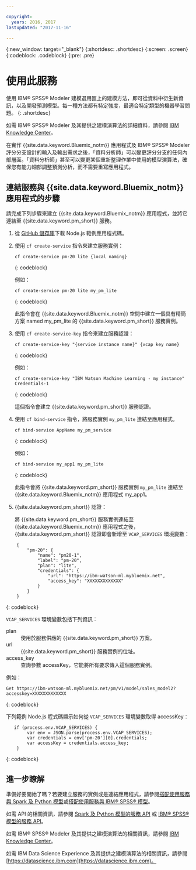 ```yaml
---

copyright:
  years: 2016, 2017
lastupdated: "2017-11-16"

---
```


{:new_window: target="_blank"}
{:shortdesc: .shortdesc}
{:screen: .screen}
{:codeblock: .codeblock}
{:pre: .pre}

# 使用此服務

使用 IBM® SPSS® Modeler 建模選用區上的建模方法，即可從資料中衍生新資訊，以及開發預測模型。每一種方法都有特定強度，最適合特定類型的機器學習問題。
{: .shortdesc}

如需 IBM® SPSS® Modeler 及其提供之建模演算法的詳細資料，請參閱 [IBM Knowledge Center](https://www.ibm.com/support/knowledgecenter/SS3RA7)。

在實作 {{site.data.keyword.Bluemix_notm}} 應用程式及 IBM® SPSS® Modeler 評分分支設計的輸入及輸出需求之後，「資料分析師」可以變更評分分支的任何內部層面。「資料分析師」甚至可以變更某個重新整理作業中使用的模型演算法，確保您有能力細部調整預測分析，而不需要重寫應用程式。


## 連結服務與 {{site.data.keyword.Bluemix_notm}} 應用程式的步驟

請完成下列步驟來建立 {{site.data.keyword.Bluemix_notm}} 應用程式，並將它連結至 {{site.data.keyword.pm_short}} 服務。

1. 從 [GitHub 儲存庫](https://github.com/pmservice/customer-satisfaction-prediction)下載 Node.js 範例應用程式碼。

2. 使用 `cf create-service` 指令來建立服務實例：

   ```
   cf create-service pm-20 lite {local naming}
   ```
   {: codeblock}

   例如：

   ```
   cf create-service pm-20 lite my_pm_lite
   ```
   {: codeblock}

   此指令會在 {{site.data.keyword.Bluemix_notm}} 空間中建立一個具有精簡方案 named my_pm_lite 的 {{site.data.keyword.pm_short}} 服務實例。

3. 使用 `cf create-service-key` 指令來建立服務認證：

   ```
   cf create-service-key "{service instance name}" {vcap key name}
   ```
   {: codeblock}

   例如：

   ```
   cf create-service-key "IBM Watson Machine Learning - my instance" Credentials-1
   ```
   {: codeblock}

   這個指令會建立 {{site.data.keyword.pm_short}} 服務認證。

4. 使用 `cf bind-service` 指令，將服務實例 `my_pm_lite` 連結至應用程式。

   ```
   cf bind-service AppName my_pm_service
   ```
   {: codeblock}

   例如：

   ```
   cf bind-service my_app1 my_pm_lite
   ```
   {: codeblock}

   此指令會將 {{site.data.keyword.pm_short}} 服務實例 `my_pm_lite` 連結至 {{site.data.keyword.Bluemix_notm}} 應用程式 my_app1。

5. {{site.data.keyword.pm_short}} 認證：

   將 {{site.data.keyword.pm_short}} 服務實例連結至 {{site.data.keyword.Bluemix_notm}} 應用程式之後，{{site.data.keyword.pm_short}} 認證即會新增至 `VCAP_SERVICES` 環境變數：

```
    {   
        "pm-20": {      
            "name": "pm20-1",
            "label": "pm-20",
            "plan": "lite",
            "credentials": {
                "url": "https://ibm-watson-ml.mybluemix.net",
                "access_key": "XXXXXXXXXXXXX"
            }
        }       
    }
```
{: codeblock}

   `VCAP_SERVICES` 環境變數包括下列資訊：

   <dl>

   <dt>plan</dt>
   <dd>使用於服務供應的 {{site.data.keyword.pm_short}} 方案。</dd>

   <dt>url</dt>
   <dd>{{site.data.keyword.pm_short}} 服務實例的位址。</dd>

   <dt>access_key</dt>
   <dd>查詢參數 accessKey，它能將所有要求傳入這個服務實例。</dd>

   </dl>

例如：             

```
Get https://ibm-watson-ml.mybluemix.net/pm/v1/model/sales_model2?accesskey=XXXXXXXXXXXXX
```
{: codeblock}

   下列範例 Node.js 程式碼顯示如何從 `VCAP_SERVICES` 環境變數取得 accessKey：

```
   if (process.env.VCAP_SERVICES) {
        var env = JSON.parse(process.env.VCAP_SERVICES);
        var credentials = env['pm-20'][0].credentials;
        var accessKey = credentials.access_key;
    }
```
{: codeblock}

## 進一步瞭解

準備好要開始了嗎？若要建立服務的實例或是連結應用程式，請參閱[搭配使用服務與 Spark 及 Python 模型](using_pm_service_dsx.html)或[搭配使用服務與 IBM® SPSS® 模型](using_pm_service.html)。

如需 API 的相關資訊，請參閱 [Spark 及 Python 模型的服務 API](pm_service_api_spark.html) 或 [IBM® SPSS® 模型的服務 API](pm_service_api_spss.html)。

如需 IBM® SPSS® Modeler 及其提供之建模演算法的相關資訊，請參閱 [IBM Knowledge Center](https://www.ibm.com/support/knowledgecenter/SS3RA7)。

如需 IBM Data Science Experience 及其提供之建模演算法的相關資訊，請參閱 [https://datascience.ibm.com](https://datascience.ibm.com)。

